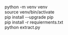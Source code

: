 python -m venv venv<br>
source venv/bin/activate<br>
pip install --upgrade pip<br>
pip install -r requierments.txt<br>
python extract.py
